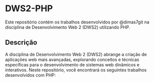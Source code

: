 # DWS2-PHP

Este repositório contém os trabalhos desenvolvidos por @dimas7git na disciplina de Desenvolvimento Web 2 (DWS2) utilizando PHP.

## Descrição

A disciplina de Desenvolvimento Web 2 (DWS2) abrange a criação de aplicações web mais avançadas, explorando conceitos e técnicas específicas para o desenvolvimento de sistemas web dinâmicos e interativos. Neste repositório, você encontrará os seguintes trabalhos desenvolvidos com PHP:
